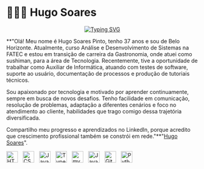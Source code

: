 # 👩🏻‍💻 Hugo Soares
<p align="center">
    <a href="https://git.io/typing-svg"><img src="https://readme-typing-svg.demolab.com?font=Fira+Code&weight=600&duration=5001&pause=1000&color=F63AE3&width=435&lines=Desenvolvedor+Full+Stack+em+Forma%C3%A7%C3%A3o;Aspirante+a+Desenvolvedor+Full+Stack" alt="Typing SVG" /></a>
</p>
**"Olá! Meu nome é Hugo Soares Pinto, tenho 37 anos e sou de Belo Horizonte. Atualmente, curso Análise e Desenvolvimento de Sistemas na FATEC e estou em transição de carreira da Gastronomia, onde atuei como sushiman, para a área de Tecnologia. Recentemente, tive a oportunidade de trabalhar como Auxiliar de Informática, atuando com testes de software, suporte ao usuário, documentação de processos e produção de tutoriais técnicos.

Sou apaixonado por tecnologia e motivado por aprender continuamente, sempre em busca de novos desafios. Tenho facilidade em comunicação, resolução de problemas, adaptação a diferentes cenários e foco no atendimento ao cliente, habilidades que trago comigo dessa trajetória diversificada.

Compartilho meu progresso e aprendizados no LinkedIn, porque acredito que crescimento profissional também se constrói em rede."**"[Hugo Soares](www.linkedin.com/in/hugosoaresdev)".

<img 
    align="left" 
    alt="HTML"
    title="HTML" 
    width="30px" 
    style="padding-right: 10px;" 
    src="https://cdn.jsdelivr.net/gh/devicons/devicon@latest/icons/html5/html5-original.svg" 
/>
<img 
    align="left" 
    alt="CSS" 
    title="CSS"
    width="30px" 
    style="padding-right: 10px;" 
    src="https://cdn.jsdelivr.net/gh/devicons/devicon@latest/icons/css3/css3-original.svg" 
/>
<img 
    align="left" 
    alt="JavaScript" 
    title="JavaScript"
    width="30px" 
    style="padding-right: 10px;" 
    src="https://cdn.jsdelivr.net/gh/devicons/devicon@latest/icons/javascript/javascript-original.svg" 
/>
<img 
    align="left" 
    alt="TypeScript"
    title="TypeScript" 
    width="30px" 
    style="padding-right: 10px;" 
    src="https://cdn.jsdelivr.net/gh/devicons/devicon@latest/icons/typescript/typescript-original.svg" 
/>


<img 
    align="left" 
    alt="mysql"
    title="mysql" 
    width="30px" 
    style="padding-right: 10px;" 
    src="https://cdn.jsdelivr.net/gh/devicons/devicon@latest/icons/mysql/mysql-original.svg" 
/>



<img 
    align="left" 
    alt="Java" 
    title="Java"
    width="30px" 
    style="padding-right: 10px;" 
    src="https://cdn.jsdelivr.net/gh/devicons/devicon@latest/icons/java/java-original.svg" 
/>
<img 
    align="left" 
    alt="Git" 
    title="Git"
    width="30px" 
    style="padding-right: 10px;" 
    src="https://cdn.jsdelivr.net/gh/devicons/devicon@latest/icons/git/git-original.svg" 
/>
<img 
    align="left" 
    alt="Python" 
    title="Python"
    width="30px" 
    style="padding-right: 10px;" 
    src="https://cdn.jsdelivr.net/gh/devicons/devicon@latest/icons/python/python-original.svg" 
/>

